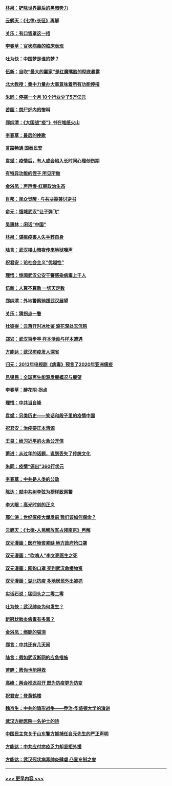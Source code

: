#### [林泉：铲除世界最后的黑暗势力](../pages/nsc993/n11909320.md?t=03021931) 
#### [云鹤天：《七律▪长征》再解](../pages/nsc993/n11909327.md?t=03021931) 
#### [关乐：有口皆罩这一捂](../pages/nsc993/n11908393.md?t=03021931) 
#### [李春草：官状病毒的临床表现](../pages/nsc993/n11908339.md?t=03021931) 
#### [吐为快：中国梦是谁的梦？](../pages/nsc993/n11906564.md?t=03021931) 
#### [伍新：自吹“最大的赢家”是红魔嘴脸的彻底暴露](../pages/nsc993/n11906407.md?t=03021931) 
#### [北大教授：集中力量办大事意味着所有功能停摆](../pages/nsc993/n11904800.md?t=03021931) 
#### [朱同：停摆一个月 10个行业少了5万亿元](../pages/nsc993/n11904498.md?t=03021931) 
#### [苦胆：焚尸炉内的惨叫](../pages/nsc993/n11904479.md?t=03021931) 
#### [郑纯清：《大国战“疫”》书在堆纸火山](../pages/nsc993/n11904450.md?t=03021931) 
#### [李春草：最后的挽歌](../pages/nsc993/n11904441.md?t=03021931) 
#### [言路畅通 国泰民安](../pages/nsc993/n11904222.md?t=03021931) 
#### [袁斌：疫情后，有人或会陷入长时间心理创伤期](../pages/nsc993/n11901514.md?t=03021931) 
#### [有特异功能的侄子 所见所做](../pages/nsc993/n11901154.md?t=03021931) 
#### [金浴凤：声声慢‧红朝政治生态](../pages/nsc993/n11899553.md?t=03021931) 
#### [肖邦：民众觉醒 · 与共决裂兼讨逆书](../pages/nsc993/n11898435.md?t=03021931) 
#### [俞元：饿城武汉“让子弹飞”](../pages/nsc993/n11898344.md?t=03021931) 
#### [吴惠林：闲话“中国”](../pages/nsc993/n11898182.md?t=03021931) 
#### [林泉：谋瘟疫害人失手葬自身](../pages/nsc993/n11897892.md?t=03021931) 
#### [陆言：武汉楼山暗夜传来地狱嚎声](../pages/nsc993/n11897033.md?t=03021931) 
#### [祝君安：论社会主义“优越性”](../pages/nsc993/n11897005.md?t=03021931) 
#### [理悟：惊闻武汉公安干警感染病毒上千人](../pages/nsc993/n11896947.md?t=03021931) 
#### [伍新：人算不算数 一切天定数](../pages/nsc993/n11893372.md?t=03021931) 
#### [郑纯清：外地警察驰援武汉展望](../pages/nsc993/n11893115.md?t=03021931) 
#### [关乐：猜拐点一瞥](../pages/nsc993/n11893020.md?t=03021931) 
#### [杜彼得：云落开时冰吐鉴 浪花深处玉沉钩](../pages/nsc993/n11892107.md?t=03021931) 
#### [郑岩：武汉百步亭 样本活动与样本遭遇](../pages/nsc993/n11892310.md?t=03021931) 
#### [方能达：武汉疠疫发人深省](../pages/nsc993/n11891376.md?t=03021931) 
#### [归元：2013年电视剧《病毒》预言了2020年亚洲瘟疫](../pages/nsc993/n11891126.md?t=03021931) 
#### [吕锡民：全球再生能源发展概况与展望](../pages/nsc993/n11890613.md?t=03021931) 
#### [李春草：醉花阴·拐点](../pages/nsc993/n11890567.md?t=03021931) 
#### [理悟：中共当自毙](../pages/nsc993/n11890559.md?t=03021931) 
#### [袁斌：另类历史——笑话和段子里的疫情中国](../pages/nsc993/n11889243.md?t=03021931) 
#### [祝君安：治疫要正本清源](../pages/nsc993/n11889085.md?t=03021931) 
#### [王易：给习近平的火急公开信](../pages/nsc993/n11888225.md?t=03021931) 
#### [萧进：从过年的话题，说到丢失了传统文化](../pages/nsc993/n11887732.md?t=03021931) 
#### [朱同：疫情“逼出”360行状元](../pages/nsc993/n11887678.md?t=03021931) 
#### [李春草：中共是人类的公敌](../pages/nsc993/n11887656.md?t=03021931) 
#### [陈达：就中共树李弦为榜样致网警](../pages/nsc993/n11887625.md?t=03021931) 
#### [李大眼：高光时刻的正义](../pages/nsc993/n11887585.md?t=03021931) 
#### [邢仁涛：世纪瘟疫大爆发前 我们该如何保命？](../pages/nsc993/n11887535.md?t=03021931) 
#### [云鹤天：《七律▪人民解放军占领南京》再解](../pages/nsc993/n11887524.md?t=03021931) 
#### [双元漫画：医疗物资紧缺 地方政府抢口罩](../pages/nsc993/n11884744.md?t=03021931) 
#### [双元漫画：“吹哨人”李文亮医生之死](../pages/nsc993/n11884705.md?t=03021931) 
#### [双元漫画：网购口罩 买到武汉救援物资](../pages/nsc993/n11884670.md?t=03021931) 
#### [双元漫画：湖北抗疫 多地居民外出被抓](../pages/nsc993/n11884643.md?t=03021931) 
#### [实话石说：猛回头之二零二零](../pages/nsc993/n11883968.md?t=03021931) 
#### [吐为快：武汉肺炎为何发生？](../pages/nsc993/n11882180.md?t=03021931) 
#### [新冠状肺炎病毒有多毒？](../pages/nsc993/n11881790.md?t=03021931) 
#### [金浴凤：绑匪的猫泪](../pages/nsc993/n11880664.md?t=03021931) 
#### [郑言：中共还有几天闹](../pages/nsc993/n11880645.md?t=03021931) 
#### [陆言：假如武汉断网的应急措施](../pages/nsc993/n11880619.md?t=03021931) 
#### [苦胆：愿你也能得救](../pages/nsc993/n11880601.md?t=03021931) 
#### [高峰：两会推迟召开  既为防疫更为防变](../pages/nsc993/n11879977.md?t=03021931) 
#### [祝君安：登黄鹤楼](../pages/nsc993/n11880583.md?t=03021931) 
#### [魏京生：中共的隐形战争——乔治‧华盛顿大学的演讲](../pages/nsc993/n11879765.md?t=03021931) 
#### [武汉方舱医院一名护士的诗](../pages/nsc993/n11878480.md?t=03021931) 
#### [中国民主党关于山东警方抓捕任自元先生的严正声明](../pages/nsc993/n11877506.md?t=03021931) 
#### [方能达：中共应付疠疫乏力却坚拒外援](../pages/nsc993/n11877497.md?t=03021931) 
#### [方能达：武汉冠状病毒肺炎肆虐 凸显专制之害](../pages/nsc993/n11877475.md?t=03021931) 

----
#### [ >>> 更早内容 <<< ](../indexes/nsc993-earlier.md)
